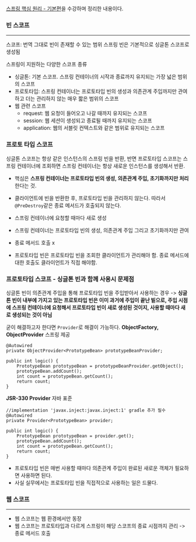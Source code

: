[스프링 핵심 원리 - 기본편](https://www.inflearn.com/course/%EC%8A%A4%ED%94%84%EB%A7%81-%ED%95%B5%EC%8B%AC-%EC%9B%90%EB%A6%AC-%EA%B8%B0%EB%B3%B8%ED%8E%B8)을 수강하며 정리한 내용이다.


### 빈 스코프
***
스코프: 번역 그대로 빈이 존재할 수 있는 범위
스프링 빈은 기본적으로 싱글톤 스코프로 생성됨

스프링이 지원하는 다양한 스코프 종류
* 싱글톤: 기본 스코프. 스프링 컨테이너의 시작과 종료까지 유지되는 가장 넓은 범위의 스코프
* 프로토타입: 스프링 컨테이너는 프로토타입 빈의 생성과 의존관계 주입까지만 관여하고 더는 관리하지 않는 매우 짧은 범위의 스코프
* 웹 관련 스코프
    - request: 웹 요청이 들어오고 나갈 때까지 유지되는 스코프
    - session: 웹 세션이 생성되고 종료될 때까지 유지되는 스코프
    - application: 웹의 서블릿 컨텍스트와 같은 범위로 유지되는 스코프


### 프로토 타입 스코프
싱글톤 스코프는 항상 같은 인스턴스의 스프링 빈을 반환,
반면 프로토타입 스코프는 스프링 컨테이너에 조회하면 스프링 컨테이너는 항상 새로운 인스턴스를 생성해서 반환.

* 핵심은 **스프링 컨테이너는 프로토타입 빈의 생성, 의존관계 주입, 초기화까지만 처리**한다는 것.
* 클라이언트에 빈을 반환한 후, 프로토타입 빈을 관리하지 않는다. 따라서 ```@PreDestroy```같은 종료 메서드가 호출되지 않는다.

* 스프링 컨테이너에 요청할 때마다 새로 생성
* 스프링 컨테이너는 프로토타입 빈의 생성, 의존관계 주입 그리고 초기화까지만 관여
* 종료 메서드 호출 x
* 프로토타입 빈은 프로토타입 빈을 조회한 클라이언트가 관리해야 함. 종료 메서드에 대한 호출도 클라이언트가 직접 해야함.


### 프로토타입 스코프 - 싱글톤 빈과 함께 사용시 문제점
싱글톤 빈이 의존관계 주입을 통해 프로토타입 빈을 주입받아서 사용하는 경우 ->
**싱글톤 빈이 내부에 가지고 있는 프로토타입 빈은 이미 과거에 주입이 끝난 빝으로, 주입 시점에 스프링 컨테이너에 요청해서 프로토타입 빈이 새로 생성된 것이지, 사용할 때마다 새로 생성되는 것이 아님**

굳이 해결하고자 한다면 ```Provider```로 해결이 가능하다.
**ObjectFactory, ObjectProvider** 스프링 제공
```
@Autowired
private ObjectProvider<PrototypeBean> prototypeBeanProvider;

public int logic() {
    PrototypeBean prototypeBean = prototypeBeanProvider.getObject();
    prototypeBean.addCount();
    int count = prototypeBean.getCount();
    return count;
}
```


**JSR-330 Provider** 자바 표준
```
//implementation 'javax.inject:javax.inject:1' gradle 추가 필수
@Autowired
private Provider<PrototypeBean> provider;

public int logic() {
    PrototypeBean prototypeBean = provider.get();
    prototypeBean.addCount();
    int count = prototypeBean.getCount();
    return count;
}
```

* 프로토타입 빈은 매번 사용할 때마다 의존관계 주입이 완료된 새로운 객체가 필요하면 사용하면 된다.
* 사실 실무에서는 프로토타입 빈을 직접적으로 사용하는 일은 드물다.


### 웹 스코프
***
* 웹 스코프는 웹 환경에서만 동장
* 웹 스코프는 프로토타입과 다르게 스프링이 해당 스코프의 종료 시점까지 관리 -> 종료 메서드 호출

